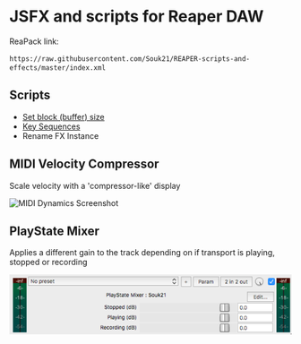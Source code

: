 # JSFX and scripts for Reaper DAW

ReaPack link:

    https://raw.githubusercontent.com/Souk21/REAPER-scripts-and-effects/master/index.xml

## Scripts

- [Set block (buffer) size](https://forum.cockos.com/showthread.php?t=264010)
- [Key Sequences](https://forum.cockos.com/showthread.php?t=269134)
- Rename FX Instance

## MIDI Velocity Compressor

Scale velocity with a 'compressor-like' display

![MIDI Dynamics Screenshot](VelocityDynamicsScreenshot.png)

## PlayState Mixer

Applies a different gain to the track depending on if transport is playing, stopped or recording

![PlayState Mixer Screenshot](PlayStateMixerScreenshot.png)

